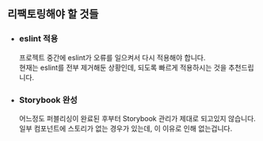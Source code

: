 ## 리팩토링해야 할 것들

- ### eslint 적용

  프로젝트 중간에 eslint가 오류를 일으켜서 다시 적용해야 합니다.  
  현재는 eslint를 전부 제거해둔 상황인데, 되도록 빠르게 적용하시는 것을 추천드립니다.

- ### Storybook 완성
  어느정도 퍼블리싱이 완료된 후부터 Storybook 관리가 제대로 되고있지 않습니다.  
  일부 컴포넌트에 스토리가 없는 경우가 있는데, 이 이유로 인해 없는겁니다.
